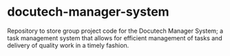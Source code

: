 # docutech-manager-system
Repository to store group project code for the Docutech Manager System; a task management system that allows for efficient management of tasks and delivery of quality work in a timely fashion.
